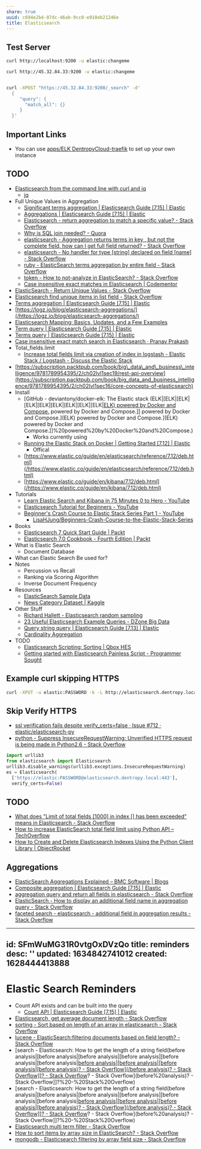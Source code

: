 ```yaml
---
share: true
uuid: c694e2b4-07dc-46ab-9cc0-e918eb21246e
title: Elasticsearch
---
```

## Test Server

``` bash
curl http://localhost:9200 -u elastic:changeme

curl http://45.32.84.33:9200 -u elastic:changeme


curl -XPOST "https://45.32.84.33:9200/_search" -d'
  {
     "query": {
       "match_all": {}
     }
  }'
```

## Important Links

* You can use [apps/ELK DentropyCloud-traefik](https://gitlab.com/dentropy/dentropycloud-traefik/-/tree/master/apps/ELK) to set up your own instance

## TODO

* [Elasticsearch from the command line with curl and jq](https://jehrhardt.github.io/blog/2015/04/29/elasticsearch-from-the-command-line-with-curl-and-jq/)
  * [jq](/6919cd5a-1a38-47e7-be2e-a3db232144dc)
* Full Unique Values in Aggregation
    * [Significant terms aggregation | Elasticsearch Guide [7.15] | Elastic](https://www.elastic.co/guide/en/elasticsearch/reference/current/search-aggregations-bucket-significantterms-aggregation.html)
    * [Aggregations | Elasticsearch Guide [7.15] | Elastic](https://www.elastic.co/guide/en/elasticsearch/reference/current/search-aggregations.html)
    * [Elasticsearch - return aggregation to match a specific value? - Stack Overflow](https://stackoverflow.com/questions/37079445/elasticsearch-return-aggregation-to-match-a-specific-value)
    * [Why is SQL join needed? - Quora](https://www.quora.com/Why-is-SQL-join-needed)
    * [elasticsearch - Aggregation returns terms in key , but not the complete field, how can I get full field returned? - Stack Overflow](https://stackoverflow.com/questions/24640117/elasticsearch-aggregation-returns-terms-in-key-but-not-the-complete-field-h)
    * [elasticsearch - No handler for type [string] declared on field [name] - Stack Overflow](https://stackoverflow.com/questions/47452770/no-handler-for-type-string-declared-on-field-name)
    * [ruby - ElasticSearch terms aggregation by entire field - Stack Overflow](https://stackoverflow.com/questions/22798170/elasticsearch-terms-aggregation-by-entire-field)
    * [token - How to not-analyze in ElasticSearch? - Stack Overflow](https://stackoverflow.com/questions/18235996/how-to-not-analyze-in-elasticsearch)
    * [Case insensitive exact matches in Elasticsearch | Codementor](https://www.codementor.io/@mehuljain/case-insensitive-exact-matches-in-elasticsearch-nny7ii7fw)
* [ElasticSearch - Return Unique Values - Stack Overflow](https://stackoverflow.com/questions/25465215/elasticsearch-return-unique-values)
* [Elasticsearch find unique items in list field - Stack Overflow](https://stackoverflow.com/questions/51455713/elasticsearch-find-unique-items-in-list-field)
* [Terms aggregation | Elasticsearch Guide [7.15] | Elastic](https://www.elastic.co/guide/en/elasticsearch/reference/current/search-aggregations-bucket-terms-aggregation.html)
* [https://logz.io/blog/elasticsearch-aggregations/](/https://logz.io/blog/elasticsearch-aggregations/)
* [Elasticsearch Mapping: Basics, Updates, and a Few Examples](https://logz.io/blog/elasticsearch-mapping/)
* [Term query | Elasticsearch Guide [7.15] | Elastic](https://www.elastic.co/guide/en/elasticsearch/reference/current/query-dsl-term-query.html)
* [Terms query | Elasticsearch Guide [7.15] | Elastic](https://www.elastic.co/guide/en/elasticsearch/reference/current/query-dsl-terms-query.html)
* [Case insensitive exact match search in Elasticsearch · Pranav Prakash](https://pranavprakash.net/2017/09/13/case-insensitive-exact-match-search-in-elasticsearch/)
* Total_fields.limit
  * [Increase total fields limit via creation of index in logstash - Elastic Stack / Logstash - Discuss the Elastic Stack](https://discuss.elastic.co/t/increase-total-fields-limit-via-creation-of-index-in-logstash/98742)
*   [https://subscription.packtpub.com/book/big\_data\_and\_business\_intelligence/9781789954395/2/ch02lvl1sec19/rest-api-overview](https://subscription.packtpub.com/book/big_data_and_business_intelligence/9781789954395/2/ch02lvl1sec16/core-concepts-of-elasticsearch)
*   Install
    *   [GitHub - deviantony/docker-elk: The Elastic stack (ELK|[ELK|[ELK|[ELK|[ELK|[ELK|[ELK|[ELK|[ELK|[ELK) powered by Docker and Compose.](/ELK) powered by Docker and Compose.]] powered by Docker and Compose.](ELK) powered by Docker and Compose.](ELK) powered by Docker and Compose.]]%20powered%20by%20Docker%20and%20Compose.)
        *   Works currently using
    *   [Running the Elastic Stack on Docker | Getting Started \[7.12\] | Elastic](https://www.elastic.co/guide/en/elastic-stack-get-started/current/get-started-docker.html)
        *   Offical
    *   [https://www.elastic.co/guide/en/elasticsearch/reference/7.12/deb.html](/https://www.elastic.co/guide/en/elasticsearch/reference/7.12/deb.html)
    *   [https://www.elastic.co/guide/en/kibana/7.12/deb.html](/https://www.elastic.co/guide/en/kibana/7.12/deb.html)
*   Tutorials
    *   [Learn Elastic Search and Kibana in 75 Minutes 0 to Hero - YouTube](https://www.youtube.com/watch?v=C-JKcMM6IXE)
    *   [Elasticsearch Tutorial for Beginners - YouTube](https://www.youtube.com/watch?v=kjN7mV5POXc&t=2518s)
    *   [Beginner's Crash Course to Elastic Stack Series Part 1 - YouTube](https://www.youtube.com/watch?v=gS_nHTWZEJ8&list=PL_mJOmq4zsHZYAyK606y7wjQtC0aoE6Es)
        *   [LisaHJung/Beginners-Crash-Course-to-the-Elastic-Stack-Series](https://github.com/LisaHJung/Beginners-Crash-Course-to-the-Elastic-Stack-Series)
*   Books
    *   [Elasticsearch 7 Quick Start Guide | Packt](https://www.packtpub.com/product/elasticsearch-7-quick-start-guide/9781789803327)
    *   [Elasticsearch 7.0 Cookbook - Fourth Edition | Packt](https://www.packtpub.com/product/elasticsearch-7-0-cookbook-fourth-edition/9781789956504)
*   What is Elastic Search
    *   Document Database
*   What can Elastic Search Be used for?
*   Notes
    *   Percussion vs Recall
    *   Ranking via Scoring Algorithm
    *   Inverse Document Frequency
*   Resources
    *   [ElasticSearch Sample Data](https://ikeptwalking.com/elasticsearch-sample-data/)
    *   [News Category Dataset | Kaggle](https://www.kaggle.com/rmisra/news-category-dataset)
*   Other Stuff
    *   [Richard Hallett - Elasticsearch random sampling](http://richardhallett.com/posts/random-sampling-elasticsearch/)
    *   [23 Useful Elasticsearch Example Queries - DZone Big Data](https://dzone.com/articles/23-useful-elasticsearch-example-queries)
    *   [Query string query | Elasticsearch Guide \[7.13\] | Elastic](https://www.elastic.co/guide/en/elasticsearch/reference/current/query-dsl-query-string-query.html)
    *   [Cardinality Aggregation](http://man.hubwiz.com/docset/ElasticSearch.docset/Contents/Resources/Documents/www.elastic.co/guide/en/elasticsearch/reference/current/search-aggregations-metrics-cardinality-aggregation.html)
*   TODO
    *   [Elasticsearch Scripting: Sorting | Qbox HES](https://qbox.io/blog/elasticsearch-scripting-sorting)
    *   [Getting started with Elasticsearch Painless Script - Programmer Sought](https://www.programmersought.com/article/66035480777/)


## Example curl skipping HTTPS

``` bash
curl -XPUT -u elastic:PASSWORD -k -L http://elasticsearch.dentropy.local/test-index
```

## Skip Verify HTTPS

* [ssl verification fails despite verify_certs=false · Issue #712 · elastic/elasticsearch-py](https://github.com/elastic/elasticsearch-py/issues/712)
* [python - Suppress InsecureRequestWarning: Unverified HTTPS request is being made in Python2.6 - Stack Overflow](https://stackoverflow.com/questions/27981545/suppress-insecurerequestwarning-unverified-https-request-is-being-made-in-pytho)


``` python
import urllib3
from elasticsearch import Elasticsearch
urllib3.disable_warnings(urllib3.exceptions.InsecureRequestWarning)
es = Elasticsearch(
  ['https://elastic:PASSWORD@elasticsearch.dentropy.local:443'],
  verify_certs=False)
```

## TODO

* [What does "Limit of total fields [1000] in index [] has been exceeded" means in Elasticsearch - Stack Overflow](https://stackoverflow.com/questions/55372330/what-does-limit-of-total-fields-1000-in-index-has-been-exceeded-means-in)
* [How to increase ElasticSearch total field limit using Python API – TechOverflow](https://techoverflow.net/2021/08/03/how-to-increase-elasticsearch-total-field-limit-using-python-api/)
* [How to Create and Delete Elasticsearch Indexes Using the Python Client Library | ObjectRocket](https://kb.objectrocket.com/elasticsearch/how-to-create-and-delete-elasticsearch-indexes-using-the-python-client-library)

## Aggregations

* [ElasticSearch Aggregations Explained – BMC Software | Blogs](https://www.bmc.com/blogs/elasticsearch-aggregation/)
* [Composite aggregation | Elasticsearch Guide [7.15] | Elastic](https://www.elastic.co/guide/en/elasticsearch/reference/current/search-aggregations-bucket-composite-aggregation.html)
* [aggregation query and return all fields in elasticsearch - Stack Overflow](https://stackoverflow.com/questions/33973478/aggregation-query-and-return-all-fields-in-elasticsearch)
* [ElasticSearch - How to display an additional field name in aggregation query - Stack Overflow](https://stackoverflow.com/questions/31721757/elasticsearch-how-to-display-an-additional-field-name-in-aggregation-query)
* [faceted search - elasticsearch - additional field in aggregation results - Stack Overflow](https://stackoverflow.com/questions/30236061/elasticsearch-additional-field-in-aggregation-results)

---
id: SFmWuMG31R0vtgOxDVzQo
title: reminders
desc: ''
updated: 1634842741012
created: 1628444413888
---
# Elastic Search Reminders

* Count API exists and can be built into the query
  * [Count API | Elasticsearch Guide [7.15] | Elastic](https://www.elastic.co/guide/en/elasticsearch/reference/current/search-count.html)
* [Elasticsearch, get average document length - Stack Overflow](https://stackoverflow.com/questions/28335340/elasticsearch-get-average-document-length)
* [sorting - Sort based on length of an array in elasticsearch - Stack Overflow](https://stackoverflow.com/questions/33957770/sort-based-on-length-of-an-array-in-elasticsearch)
* [lucene - ElasticSearch:filtering documents based on field length? - Stack Overflow](https://stackoverflow.com/questions/17910858/elasticsearchfiltering-documents-based-on-field-length/17912398)
* [search - Elasticsearch: How to get the length of a string field(before analysis|[before analysis|[before analysis|[before analysis|[before analysis|[before analysis|[before analysis|[before analysis|[before analysis|[before analysis)? - Stack Overflow](/before analysis)? - Stack Overflow]]? - Stack Overflow](before%20analysis)? - Stack Overflow](before%20analysis)? - Stack Overflow]]?%20-%20Stack%20Overflow)
* [search - Elasticsearch: How to get the length of a string field(before analysis|[before analysis|[before analysis|[before analysis|[before analysis|[before analysis|[before analysis|[before analysis|[before analysis|[before analysis)? - Stack Overflow](/before analysis)? - Stack Overflow]]? - Stack Overflow](before%20analysis)? - Stack Overflow](before%20analysis)? - Stack Overflow]]?%20-%20Stack%20Overflow)
* [Elasticsearch multi term filter - Stack Overflow](https://stackoverflow.com/questions/21202775/elasticsearch-multi-term-filter)
* [How to sort items by array size in ElasticSearch? - Stack Overflow](https://stackoverflow.com/questions/33237165/how-to-sort-items-by-array-size-in-elasticsearch)
* [mongodb - Elasticsearch filtering by array field size - Stack Overflow](https://stackoverflow.com/questions/34509510/elasticsearch-filtering-by-array-field-size)